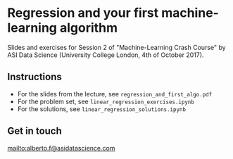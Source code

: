 # Regression and your first machine-learning algorithm
Slides and exercises for Session 2 of "Machine-Learning Crash Course" 
by ASI Data Science (University College London, 4th of October 2017). 

## Instructions
* For the slides from the lecture, see `regression_and_first_algo.pdf`
* For the problem set, see `linear_regression_exercises.ipynb`
* For the solutions, see `linear_regression_solutions.ipynb`

## Get in touch 
<mailto:alberto.f@asidatascience.com>
